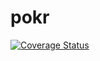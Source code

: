 # pokr

[![Coverage Status](https://coveralls.io/repos/github/alexbrbr/pokr/badge.svg?branch=coveralls)](https://coveralls.io/github/alexbrbr/pokr?branch=coveralls)
